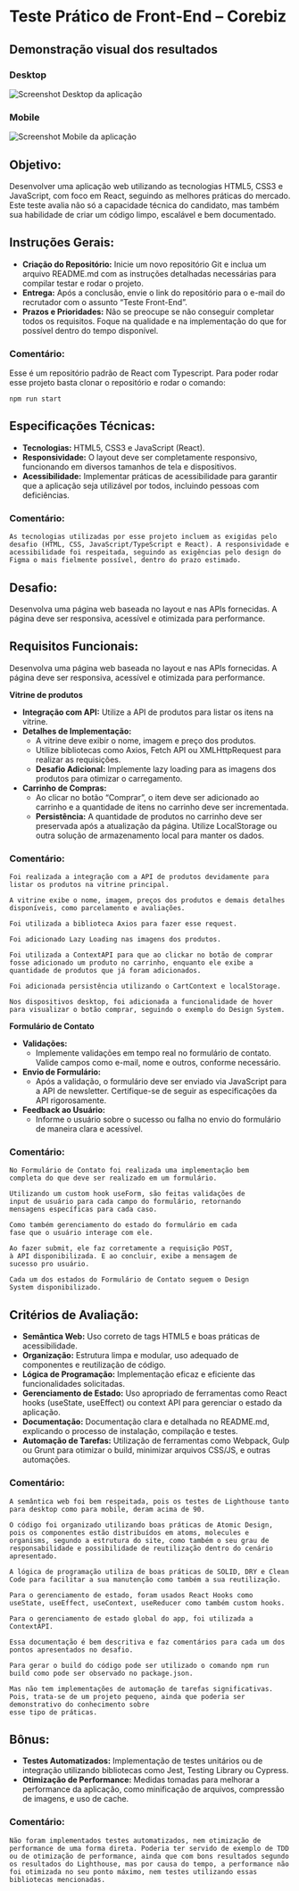 # Teste Prático de Front-End – Corebiz

## Demonstração visual dos resultados

### Desktop

![Screenshot Desktop da aplicação](public/preview-desktop.png)

### Mobile

![Screenshot Mobile da aplicação](public/preview-mobile.png)

## Objetivo:

Desenvolver uma aplicação web utilizando as tecnologias HTML5, CSS3 e JavaScript, com foco em React, seguindo as
melhores práticas do mercado. Este teste avalia não só a capacidade técnica do candidato, mas também sua
habilidade de criar um código limpo, escalável e bem documentado.

## Instruções Gerais:

<ul>
  <li>
    <b>Criação do Repositório:</b> Inicie um novo repositório Git e inclua um arquivo README.md com as instruções detalhadas necessárias para compilar testar e rodar o projeto.
  </li>
  <li>
    <b>Entrega:</b> Após a conclusão, envie o link do repositório para o e-mail do recrutador com o assunto “Teste Front-End”.
  </li>
  <li>
    <b>Prazos e Prioridades:</b> Não se preocupe se não conseguir completar todos os requisitos. Foque na qualidade e na implementação do que for possível dentro do tempo disponível.
  </li>
</ul>

### Comentário:

Esse é um repositório padrão de React com Typescript. Para poder rodar esse projeto basta clonar o repositório e rodar o comando:

```shell
npm run start
```

## Especificações Técnicas:

<ul>
  <li>
    <b>Tecnologias:</b> HTML5, CSS3 e JavaScript (React).
  </li>
  <li>
    <b>Responsividade:</b> O layout deve ser completamente responsivo, funcionando em diversos tamanhos de tela e dispositivos.
  </li>
  <li>
    <b>Acessibilidade:</b> Implementar práticas de acessibilidade para garantir que a aplicação seja utilizável por todos, incluindo pessoas com deficiências.
  </li>
</ul>

### Comentário:

```
As tecnologias utilizadas por esse projeto incluem as exigidas pelo desafio (HTML, CSS, JavaScript/TypeScript e React). A responsividade e acessibilidade foi respeitada, seguindo as exigências pelo design do Figma o mais fielmente possível, dentro do prazo estimado.
```

## Desafio:

Desenvolva uma página web baseada no layout e nas APIs fornecidas. A página deve ser responsiva, acessível e otimizada para performance.

## Requisitos Funcionais:

Desenvolva uma página web baseada no layout e nas APIs fornecidas. A página deve ser responsiva, acessível e otimizada para performance.

<b>Vitrine de produtos</b>

<ul>
  <li>
    <b>Integração com API:</b> Utilize a API de produtos para listar os itens na vitrine.
  </li>
  <li>
    <b>Detalhes de Implementação:</b> 
    <ul>
      <li>A vitrine deve exibir o nome, imagem e preço dos produtos.</li>
      <li>Utilize bibliotecas como Axios, Fetch API ou XMLHttpRequest para realizar as requisições.</li>
      <li><b>Desafio Adicional:</b> Implemente lazy loading para as imagens dos produtos para otimizar o carregamento.</li>
    </ul>
  </li>
  <li>
    <b>Carrinho de Compras:</b>
    <ul>
      <li>Ao clicar no botão “Comprar”, o item deve ser adicionado ao carrinho e a quantidade de itens no carrinho deve ser incrementada.</li>
      <li><b>Persistência:</b> A quantidade de produtos no carrinho deve ser preservada após a atualização da página. Utilize LocalStorage ou outra solução de armazenamento local para manter os dados.</li>
    </ul>
  </li>
</ul>

### Comentário:

```
Foi realizada a integração com a API de produtos devidamente para listar os produtos na vitrine principal.

A vitrine exibe o nome, imagem, preços dos produtos e demais detalhes disponíveis, como parcelamento e avaliações.

Foi utilizada a biblioteca Axios para fazer esse request.

Foi adicionado Lazy Loading nas imagens dos produtos.

Foi utilizada a ContextAPI para que ao clickar no botão de comprar fosse adicionado um produto no carrinho, enquanto ele exibe a quantidade de produtos que já foram adicionados.

Foi adicionada persistência utilizando o CartContext e localStorage.

Nos dispositivos desktop, foi adicionada a funcionalidade de hover para visualizar o botão comprar, seguindo o exemplo do Design System.
```

<b>Formulário de Contato</b>

<ul>
  <li>
    <b>Validações:</b>
    <ul>
      <li>Implemente validações em tempo real no formulário de contato. Valide campos como e-mail, nome e outros, conforme necessário.</li>
    </ul>
  </li>
  <li>
    <b>Envio de Formulário:</b> 
    <ul>
      <li>Após a validação, o formulário deve ser enviado via JavaScript para a API de newsletter. Certifique-se de seguir as especificações da API rigorosamente.</li>
    </ul>
  </li>
  <li>
    <b>Feedback ao Usuário:</b>
    <ul>
      <li>Informe o usuário sobre o sucesso ou falha no envio do formulário de maneira clara e acessível.</li>
    </ul>
  </li>
</ul>

### Comentário:

```
No Formulário de Contato foi realizada uma implementação bem
completa do que deve ser realizado em um formulário.

Utilizando um custom hook useForm, são feitas validações de
input de usuário para cada campo do formulário, retornando
mensagens específicas para cada caso.

Como também gerenciamento do estado do formulário em cada
fase que o usuário interage com ele.

Ao fazer submit, ele faz corretamente a requisição POST,
à API disponibilizada. E ao concluir, exibe a mensagem de
sucesso pro usuário.

Cada um dos estados do Formulário de Contato seguem o Design
System disponibilizado.
```

## Critérios de Avaliação:

<ul>
  <li>
    <b>Semântica Web:</b> Uso correto de tags HTML5 e boas práticas de acessibilidade.
  </li>
  <li>
    <b>Organização:</b> Estrutura limpa e modular, uso adequado de componentes e reutilização de código.
  </li>
  <li>
    <b>Lógica de Programação:</b> Implementação eficaz e eficiente das funcionalidades solicitadas.
  </li>
  <li>
    <b>Gerenciamento de Estado:</b> Uso apropriado de ferramentas como React hooks (useState, useEffect) ou context API para gerenciar o estado da aplicação.
  </li>
  <li>
    <b>Documentação:</b> Documentação clara e detalhada no README.md, explicando o processo de instalação, compilação e testes.
  </li>
  <li>
    <b>Automação de Tarefas:</b> Utilização de ferramentas como Webpack, Gulp ou Grunt para otimizar o build, minimizar arquivos CSS/JS, e outras automações.
  </li>
</ul>

### Comentário:

```
A semântica web foi bem respeitada, pois os testes de Lighthouse tanto para desktop como para mobile, deram acima de 90.

O código foi organizado utilizando boas práticas de Atomic Design, pois os componentes estão distribuídos em atoms, molecules e organisms, segundo a estrutura do site, como também o seu grau de responsabilidade e possibilidade de reutilização dentro do cenário apresentado.

A lógica de programação utiliza de boas práticas de SOLID, DRY e Clean Code para facilitar a sua manutenção como também a sua reutilização.

Para o gerenciamento de estado, foram usados React Hooks como useState, useEffect, useContext, useReducer como também custom hooks.

Para o gerenciamento de estado global do app, foi utilizada a ContextAPI.

Essa documentação é bem descritiva e faz comentários para cada um dos pontos apresentados no desafio.

Para gerar o build do código pode ser utilizado o comando npm run build como pode ser observado no package.json.

Mas não tem implementações de automação de tarefas significativas. Pois, trata-se de um projeto pequeno, ainda que poderia ser demonstrativo do conhecimento sobre
esse tipo de práticas.
```

## Bônus:

<ul>
  <li>
    <b>Testes Automatizados:</b> Implementação de testes unitários ou de integração utilizando bibliotecas como Jest, Testing Library ou Cypress.
  </li>
  <li>
    <b>Otimização de Performance:</b> Medidas tomadas para melhorar a performance da aplicação, como minificação de arquivos, compressão de imagens, e uso de cache.
  </li>
</ul>

### Comentário:

```
Não foram implementados testes automatizados, nem otimização de performance de uma forma direta. Poderia ter servido de exemplo de TDD ou de otimização de performance, ainda que com bons resultados segundo os resultados do Lighthouse, mas por causa do tempo, a performance não foi otimizada no seu ponto máximo, nem testes utilizando essas bibliotecas mencionadas.
```
